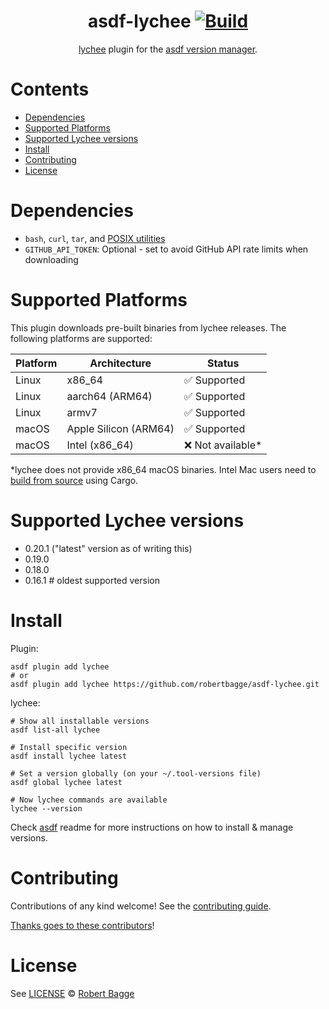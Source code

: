 <div align="center">

# asdf-lychee [![Build](https://github.com/robertbagge/asdf-lychee/actions/workflows/test.yml/badge.svg)](https://github.com/robertbagge/asdf-lychee/actions/workflows/test.yml)

[lychee](https://github.com/lycheeverse/lychee) plugin for the [asdf version manager](https://asdf-vm.com).

</div>

# Contents

- [Dependencies](#dependencies)
- [Supported Platforms](#supported-platforms)
- [Supported Lychee versions](#supported-lychee-versions)
- [Install](#install)
- [Contributing](#contributing)
- [License](#license)

# Dependencies

- `bash`, `curl`, `tar`, and [POSIX utilities](https://pubs.opengroup.org/onlinepubs/9699919799/idx/utilities.html)
- `GITHUB_API_TOKEN`: Optional - set to avoid GitHub API rate limits when downloading

# Supported Platforms

This plugin downloads pre-built binaries from lychee releases. The following platforms are supported:

| Platform | Architecture          | Status             |
| -------- | --------------------- | ------------------ |
| Linux    | x86_64                | ✅ Supported       |
| Linux    | aarch64 (ARM64)       | ✅ Supported       |
| Linux    | armv7                 | ✅ Supported       |
| macOS    | Apple Silicon (ARM64) | ✅ Supported       |
| macOS    | Intel (x86_64)        | ❌ Not available\* |

\*lychee does not provide x86_64 macOS binaries. Intel Mac users need to [build from source](https://github.com/lycheeverse/lychee#build-from-source) using Cargo.

# Supported Lychee versions

- 0.20.1 ("latest" version as of writing this)
- 0.19.0
- 0.18.0
- 0.16.1 # oldest supported version

# Install

Plugin:

```shell
asdf plugin add lychee
# or
asdf plugin add lychee https://github.com/robertbagge/asdf-lychee.git
```

lychee:

```shell
# Show all installable versions
asdf list-all lychee

# Install specific version
asdf install lychee latest

# Set a version globally (on your ~/.tool-versions file)
asdf global lychee latest

# Now lychee commands are available
lychee --version
```

Check [asdf](https://github.com/asdf-vm/asdf) readme for more instructions on how to
install & manage versions.

# Contributing

Contributions of any kind welcome! See the [contributing guide](contributing.md).

[Thanks goes to these contributors](https://github.com/robertbagge/asdf-lychee/graphs/contributors)!

# License

See [LICENSE](LICENSE) © [Robert Bagge](https://github.com/robertbagge/)
